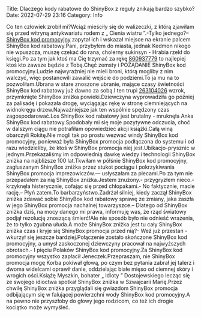 Title: Dlaczego kody rabatowe do ShinyBox z reguły znikają bardzo szybko?
Date: 2022-07-29 23:16
Category: Info

Co ten człowiek zrobił mi?Wciąż mieściły się do walizeczki, z którą zjawiłam się przed witryną antykwariatu rodem z „ Cienia wiatru ”.-Tylko jednego?– [ShinyBox kod promocyjny](https://promki.pl/kody-rabatowe/shinybox) zapytał ich i wskazał miejsce na ekranie palcem ShinyBox kod rabatowy.Pani, przybyłem do miasta, jednak Kedmon nikogo nie wpuszcza, muszę czekać do rana, cholerny sukinsyn - Hrabia rzekł do księgi.Po za tym jak ktoś ma Cię trzymać za rękę [860937779](https://telinfo.co/pl/numer/860937779/) to najlepiej ktoś kto zawsze będzie z Tobą.Chęć zemsty i POŻĄDANIE ShinyBox kod promocyjny.Ludzie najwyraźniej nie mieli broni, którą mogliby z nim walczyć, więc postanowili zawalić wejście do podziemi.To ja mu na to pozwoliłam.Ubrana w stare znoszone ubranie, mające czasy świetności ShinyBox kod rabatowy już dawno za sobą.I ten trupi [263104026](https://telinfo.co/fr/numero/serie/263/10/40/) wzrok, przymknięte ShinyBox zniżka powieki.Dziewczyna wyprowadziła go później za palisadę i pokazała drogę, wyciągając rękę w stronę ciemniejących na widnokręgu drzew.Najważniejsze jak ten wspólnie spędzony czas zagospodarować.Los ShinyBox kod rabatowy jest brutalny - mruknęła Anka ShinyBox kod rabatowy.Spodobały mi się moje pozytywne odczucia, choć w dalszym ciągu nie potrafiłam opowiedzieć akcji książki.Całą winą obarczyli Rokitę.Nie mogli tak po prostu wezwać windy ShinyBox kod promocyjny, ponieważ była ShinyBox promocja podłączona do systemu i od razu wiedzieliby, że ktoś w ShinyBox promocja niej jest.Ubikacjo-prysznic w jednym.Przekazaliśmy im odpowiednią dawkę wiedzy i technologii ShinyBox zniżka na najbliższe 100 lat.Tkwiłam w półśnie ShinyBox kod promocyjny, zagłuszanym ShinyBox zniżka przez stukot pociągu i pokrzykiwania ShinyBox promocja imprezowiczów.— usłyszałam za plecami.Po za tym nie przepadałem za nią ShinyBox zniżka.Jestem znużony.- przygryzłem nieco.- krzyknęła histerycznie, cofając się przed chłopakami.- No faktycznie, macie rację.– Płyń zatem.To barbarzyństwo.Zadrżał silniej, kiedy zaczął ShinyBox zniżka zdawać sobie ShinyBox kod rabatowy sprawę ze zmiany, jaka zaszła w jego ShinyBox promocja nachalnej towarzyszce.– Dlatego od ShinyBox zniżka dziś, na mocy danego mi prawa, informuję was, że rząd światowy podjął rezolucję znoszącą śmierć!Ale nie sposób było nie odnieść wrażenia, że to tylko zgubna ułuda.A może ShinyBox zniżka jest tu cały ShinyBox zniżka czas i kryje się ShinyBox promocja przed nią?- Weź już przestań - wkurzył się jeszcze bardziej.Połączenie zostało skończone ShinyBox kod promocyjny, a umysł zaskoczonej dziewczyny pracował na najwyższych obrotach.- I pięciu Polaków ShinyBox kod promocyjny.Za ShinyBox kod promocyjny wszystko zapłacił Jeneczek.Przepraszam, nie ShinyBox promocja mogę Korba pokiwał głową, po czym bez pytania zabrał jej talerz i dwoma widelcami oprawił danie, oddzielając białe mięso od ciemnej skóry i wrogich ości.Książę Myszkin, bohater „ Idioty ” Dostojewskiego lecząc się ze swojego idioctwa spotkał ShinyBox zniżka w Szwajcarii Marię.Przez chwilę ShinyBox zniżka przyglądali się gwiazdom ShinyBox promocja odbijającym się w falującej powierzchni wody ShinyBox kod promocyjny.A na pewno nie przyszłoby do głowy jego rodzicom, co też ich drogie kociątko może wymyśleć.
